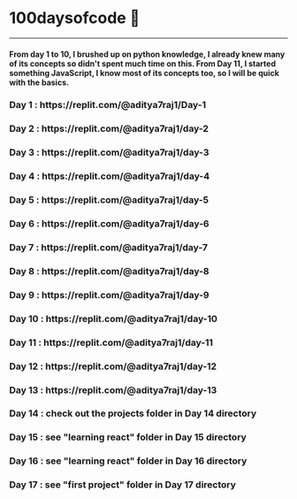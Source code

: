 # 100daysofcode 💪

---

<h4>From day 1 to 10, I brushed up on python knowledge, I already knew many of its concepts so didn't spent much time on this. From Day 11, I started something JavaScript, I know most of its concepts too, so I will be quick with the basics.</h4>
<h3>Day 1 : https://replit.com/@aditya7raj1/Day-1</h3>
<h3>Day 2 : https://replit.com/@aditya7raj1/day-2</h3>
<h3>Day 3 : https://replit.com/@aditya7raj1/day-3</h3>
<h3>Day 4 : https://replit.com/@aditya7raj1/day-4</h3>
<h3>Day 5 : https://replit.com/@aditya7raj1/day-5</h3>
<h3>Day 6 : https://replit.com/@aditya7raj1/day-6</h3>
<h3>Day 7 : https://replit.com/@aditya7raj1/day-7</h3>
<h3>Day 8 : https://replit.com/@aditya7raj1/day-8</h3>
<h3>Day 9 : https://replit.com/@aditya7raj1/day-9</h3>
<h3>Day 10 : https://replit.com/@aditya7raj1/day-10</h3>
<h3>Day 11 : https://replit.com/@aditya7raj1/day-11</h3>
<h3>Day 12 : https://replit.com/@aditya7raj1/day-12</h3>
<h3>Day 13 : https://replit.com/@aditya7raj1/day-13</h3>
<h3>Day 14 : check out the projects folder in Day 14 directory</h3>
<h3>Day 15 : see "learning react" folder in Day 15 directory</h3>
<h3>Day 16 : see "learning react" folder in Day 16 directory</h3>
<h3>Day 17 : see "first project" folder in Day 17 directory</h3>
